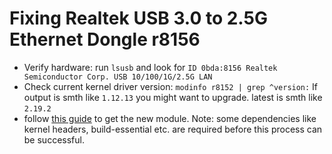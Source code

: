 # Fixing Realtek USB 3.0 to 2.5G Ethernet Dongle r8156

- Verify hardware: run `lsusb` and look for `ID 0bda:8156 Realtek Semiconductor Corp. USB 10/100/1G/2.5G LAN`
- Check current kernel driver version: `modinfo r8152 | grep ^version:`
  If output is smth like `1.12.13` you might want to upgrade. latest is smth like `2.19.2`
- follow [this guide](https://github.com/awesometic/realtek-r8152-dkms) to get the new module.
  Note: some dependencies like kernel headers, build-essential etc. are required before this process can be successful.
